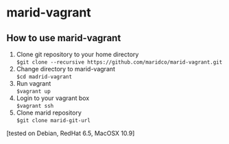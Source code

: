 marid-vagrant
=============

How to use marid-vagrant 
--------

1.  Clone git repository to your home directory<br />
`$git clone --recursive https://github.com/maridco/marid-vagrant.git`
2.  Change directory to marid-vagrant<br />
`$cd madrid-vagrant`
3.  Run vagrant<br />
`$vagrant up`
4. Login to your vagrant box<br />
`$vagrant ssh`
5. Clone marid repository<br />
`$git clone marid-git-url`

[tested on Debian, RedHat 6.5, MacOSX 10.9]<br />
